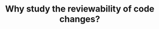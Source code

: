 ---
layout: post
title: "Why study the reviewability of code changes?"
git: http://blog.achyudh.xyz/2017-12-15/reviewability
blog: 1
---